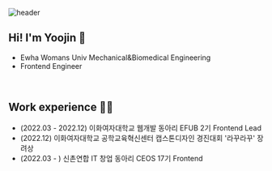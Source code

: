 ![header](https://capsule-render.vercel.app/api?type=waving&&color=gradient&height=130&section=header&fontSize=90)

## Hi! I'm Yoojin 🤗
- Ewha Womans Univ Mechanical&Biomedical Engineering
- Frontend Engineer

<br>

## Work experience 🏃‍♂️
- (2022.03 - 2022.12) 이화여자대학교 웹개발 동아리 EFUB 2기 Frontend Lead
- (2022.12) 이화여자대학교 공학교육혁신센터 캡스톤디자인 경진대회 '라꾸라꾸' 장려상
- (2022.03 - ) 신촌연합 IT 창업 동아리 CEOS 17기 Frontend

<br>

<!--
## Tech Stack 💻
<img src="https://img.shields.io/badge/HTML5-E34F26?style=flat-square&logo=HTML5&logoColor=white"/></a>
<img src="https://img.shields.io/badge/CSS3-1572B6?style=flat-square&logo=CSS3&logoColor=white"/></a>
<img src="https://img.shields.io/badge/JavaScript-F7DF1E?style=flat-square&logo=JavaScript&logoColor=white"/></a>
<img src="https://img.shields.io/badge/React-61DAFB?style=flat-square&logo=React&logoColor=white"/>
-->

<!--
![footer](https://capsule-render.vercel.app/api?type=waving&&color=gradient&height=100&section=footer&fontSize=90)
-->

<!--
**paya17/paya17** is a ✨ _special_ ✨ repository because its `README.md` (this file) appears on your GitHub profile.

Here are some ideas to get you started:

- 🔭 I’m currently working on ...
- 🌱 I’m currently learning ...
- 👯 I’m looking to collaborate on ...
- 🤔 I’m looking for help with ...
- 💬 Ask me about ...
- 📫 How to reach me: ...
- 😄 Pronouns: ...
- ⚡ Fun fact: ...
-->
